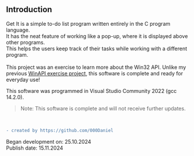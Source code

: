 ## Introduction
Get It is a simple to-do list program written entirely in the C program language. <br>
It has the neat feature of working like a pop-up, where it is displayed above other programs. <br>
This helps the users keep track of their tasks while working with a different program. <br>
<br>
This project was an exercise to learn more about the Win32 API.
Unlike my previous [WinAPI exercise project](https://github.com/000Daniel/C-Projects/tree/main/WinAPI_exercise), this software is complete and ready for everyday use!

This software was programmed in Visual Studio Community 2022 (gcc 14.2.0).
>Note: This software is complete and will not receive further updates.
<br />

```diff
- created by https://github.com/000Daniel
```
Began development on: 25.10.2024 <br />
Publish date: 15.11.2024 <br />
